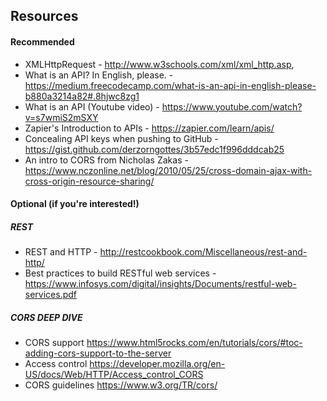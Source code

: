 ## Resources

#### Recommended
- XMLHttpRequest - http://www.w3schools.com/xml/xml_http.asp,
- What is an API? In English, please. - https://medium.freecodecamp.com/what-is-an-api-in-english-please-b880a3214a82#.8hjwc8zg1
- What is an API (Youtube video) - https://www.youtube.com/watch?v=s7wmiS2mSXY
- Zapier's Introduction to APIs - https://zapier.com/learn/apis/
- Concealing API keys when pushing to GitHub - https://gist.github.com/derzorngottes/3b57edc1f996dddcab25
- An intro to CORS from Nicholas Zakas - https://www.nczonline.net/blog/2010/05/25/cross-domain-ajax-with-cross-origin-resource-sharing/

#### Optional (if you're interested!)
##### REST
- REST and HTTP - http://restcookbook.com/Miscellaneous/rest-and-http/
- Best practices to build RESTful web services - https://www.infosys.com/digital/insights/Documents/restful-web-services.pdf

##### CORS DEEP DIVE
- CORS support https://www.html5rocks.com/en/tutorials/cors/#toc-adding-cors-support-to-the-server
- Access control https://developer.mozilla.org/en-US/docs/Web/HTTP/Access_control_CORS
- CORS guidelines https://www.w3.org/TR/cors/

